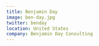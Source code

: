 ```yaml
---
title: Benjamin Day
image: ben-day.jpg
twitter: benday
location: United States
company: Benjamin Day Consulting
---
```


